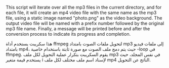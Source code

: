 This script will iterate over all the mp3 files in the current directory, and for each file, it will create an mp4 video file with the same name as the mp3 file, using a static image named "photo.png" as the video background. The output video file will be named with a prefix number followed by the original mp3 file name. Finally, a message will be printed before and after the conversion process to indicate its progress and completion.


هذا سكريبت يستخدم أداة ffmpeg لتحويل ملفات الصوت بامتداد mp3 إلى ملفات فيديو بامتداد mp4، 
حيث يتم دمج ملف الصوت مع صورة ثابتة باستخدام خاصية -loop في ffmpeg. 
يقوم السكريبت بتكرار عملية التحويل لكل ملف mp3 في نفس المجلد، حيث يستخدم قيمة متغير i لإسناد اسم ملف مختلف لكل ملف mp4 الناتج عن التحويل.
